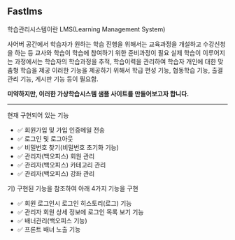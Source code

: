Fastlms
-----
학습관리시스템이란
LMS(Learning Management System)

사어버 공간에서 학습자가 원하는 학습 진행을 위해서는 교육과정을 개설하고 수강신청을 하는 등 교사와 학습이 학습에 참여하기 위한 준비과정이 필요
실제 학습이 이루어지는 과정에서는 학습자의 학습과정을 추적, 학습이력을 관리하여 학습자 개인에 대한 맞춤형 학습을 제공
이러한 기능을 제공하기 위해서 학급 편성 기능, 협동학습 기능, 출결관리 기능, 게시판 기능 등이 필요함.

**미약하지만, 이러한 가상학습시스템 샘플 사이트를 만들어보고자 합니다.**

-----

현재 구현되어 있는 기능
- ✅ 회원가입 및 가입 인증메일 전송
- ✅ 로그인 및 로그아웃
- ✅ 비밀번호 찾기(비밀번호 초기화 기능)
- ✅ 관리자(백오피스) 회원 관리
- ✅ 관리자(백오피스) 카테고리 관리
- ✅ 관리자(백오피스) 강좌 관리

기) 구현된 기능을 참조하여 아래 4가지 기능을 구현
- ✅ 회원 로그인시 로그인 히스토리(로그) 기능
- ✅ 관리자 회원 상세 정보에 로그인 목록 보기 기능
- ✅ 배너관리(백오피스 기능)
- ✅ 프론트 배너 노출 기능


